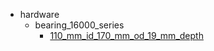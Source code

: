 * hardware
  * bearing_16000_series
    * [110_mm_id_170_mm_od_19_mm_depth](hardware/bearing_16000_series/110_mm_id_170_mm_od_19_mm_depth)
